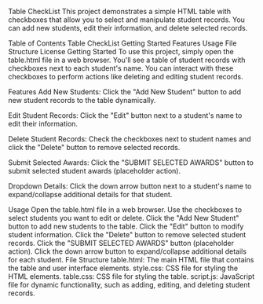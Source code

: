 Table CheckList
This project demonstrates a simple HTML table with checkboxes that allow you to select and manipulate student records. You can add new students, edit their information, and delete selected records.

Table of Contents
Table CheckList
Getting Started
Features
Usage
File Structure
License
Getting Started
To use this project, simply open the table.html file in a web browser. You'll see a table of student records with checkboxes next to each student's name. You can interact with these checkboxes to perform actions like deleting and editing student records.

Features
Add New Students: Click the "Add New Student" button to add new student records to the table dynamically.

Edit Student Records: Click the "Edit" button next to a student's name to edit their information.

Delete Student Records: Check the checkboxes next to student names and click the "Delete" button to remove selected records.

Submit Selected Awards: Click the "SUBMIT SELECTED AWARDS" button to submit selected student awards (placeholder action).

Dropdown Details: Click the down arrow button next to a student's name to expand/collapse additional details for that student.

Usage
Open the table.html file in a web browser.
Use the checkboxes to select students you want to edit or delete.
Click the "Add New Student" button to add new students to the table.
Click the "Edit" button to modify student information.
Click the "Delete" button to remove selected student records.
Click the "SUBMIT SELECTED AWARDS" button (placeholder action).
Click the down arrow button to expand/collapse additional details for each student.
File Structure
table.html: The main HTML file that contains the table and user interface elements.
style.css: CSS file for styling the HTML elements.
table.css: CSS file for styling the table.
script.js: JavaScript file for dynamic functionality, such as adding, editing, and deleting student records.